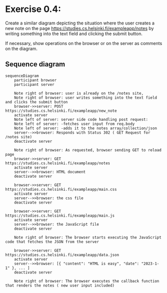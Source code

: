 # Exercise 0.4:
Create a similar diagram depicting the situation where the user creates a new note on the page https://studies.cs.helsinki.fi/exampleapp/notes by writing something into the text field and clicking the submit button.

If necessary, show operations on the browser or on the server as comments on the diagram.

## Sequence diagram

```mermaid
sequenceDiagram
    participant browser
    participant server
    
    Note right of browser: user is already on the /notes site, 
    Note right of browser: user writes something into the text field and clicks the submit button
    browser->>server: POST https://studies.cs.helsinki.fi/exampleapp/new_note
    activate server
    Note left of server: server side code handling post request:
    Note left of server: -fetches user input from req.body
    Note left of server: -adds it to the notes array/collection/json
    server-->>browser: Responds with Status 302 ( GET Request for /notes site)
    deactivate server

    Note right of browser: As requested, browser sending GET to reload page  
    browser->>server: GET https://studies.cs.helsinki.fi/exampleapp/notes
    activate server
    server-->>browser: HTML document
    deactivate server
    
    browser->>server: GET https://studies.cs.helsinki.fi/exampleapp/main.css
    activate server
    server-->>browser: the css file
    deactivate server
    
    browser->>server: GET https://studies.cs.helsinki.fi/exampleapp/main.js
    activate server
    server-->>browser: the JavaScript file
    deactivate server
    
    Note right of browser: The browser starts executing the JavaScript code that fetches the JSON from the server
    
    browser->>server: GET https://studies.cs.helsinki.fi/exampleapp/data.json
    activate server
    server-->>browser: [{ "content": "HTML is easy", "date": "2023-1-1" }, ... ]
    deactivate server    

    Note right of browser: The browser executes the callback function that renders the notes ( new user input included)
```